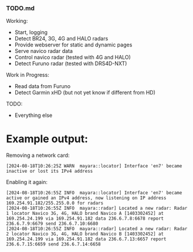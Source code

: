 ### TODO.md

Working:

* Start, logging
* Detect BR24, 3G, 4G and HALO radars
* Provide webserver for static and dynamic pages
* Serve navico radar data
* Control navico radar (tested with 4G and HALO)
* Detect Furuno radar (tested with DRS4D-NXT)

Work in Progress:

* Read data from Furuno
* Detect Garmin xHD (but not yet know if different from HD)

TODO:

* Everything else


# Example output:

Removing a network card:

    [2024-08-18T10:26:25Z WARN  mayara::locator] Interface 'en7' became inactive or lost its IPv4 address

Enabling it again:

    [2024-08-18T10:26:55Z INFO  mayara::locator] Interface 'en7' became active or gained an IPv4 address, now listening on IP address 169.254.91.182/255.255.0.0 for radars
    [2024-08-18T10:26:55Z INFO  mayara::radar] Located a new radar: Radar 1 locator Navico 3G, 4G, HALO brand Navico A [1403302452] at 169.254.24.199 via 169.254.91.182 data 236.6.7.8:6678 report 236.6.7.9:6679 send 236.6.7.10:6680
    [2024-08-18T10:26:55Z INFO  mayara::radar] Located a new radar: Radar 2 locator Navico 3G, 4G, HALO brand Navico B [1403302452] at 169.254.24.199 via 169.254.91.182 data 236.6.7.13:6657 report 236.6.7.15:6659 send 236.6.7.14:6658


